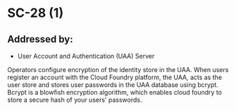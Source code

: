 # SC-28 (1)
## Addressed by:
 - User Account and Authentication (UAA) Server


Operators configure encryption of the identity store in the UAA. When users register an account with the Cloud Foundry platform, the UAA, acts as the user store and stores user passwords in the UAA database using bcrypt. Bcrypt is a blowfish encryption algorithm, which enables cloud foundry to store a secure hash of your users' passwords.



